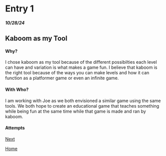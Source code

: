 # Entry 1
##### 10/28/24

## Kaboom as my Tool

#### Why?
I chose kaboom as my tool because of the different possibilties each level can have and variation is what makes a game fun. I believe that kaboom is the right tool because of the ways you can make levels and how it can function as a platformer game or even an infinite game.
#### With Who?
I am working with Joe as we both envisioned a similar game using the same tools. We both hope to create an educational game that teaches something while being fun at the same time while that game is made and ran by kaboom. 
#### Attempts







[Next](entry02.md)

[Home](../README.md)
